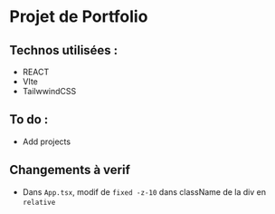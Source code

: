 # Projet de Portfolio

## Technos utilisées :

- REACT
- VIte
- TailwwindCSS

## To do :

- Add projects

## Changements à verif

- Dans `App.tsx`, modif de `fixed -z-10` dans className de la div en `relative`
